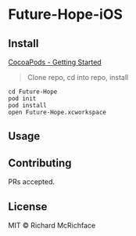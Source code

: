 # Future-Hope-iOS


## Install


[CocoaPods - Getting Started](https://guides.cocoapods.org/using/getting-started.html)




>  Clone repo, cd into repo, install
```
cd Future-Hope
pod init
pod install
open Future-Hope.xcworkspace
```


## Usage


## Contributing



PRs accepted.

## License

MIT © Richard McRichface


